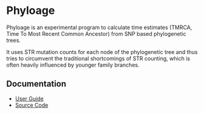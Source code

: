 # Phyloage

Phyloage is an experimental program to calculate time
estimates (TMRCA, Time To Most Recent Common Ancestor)
from SNP based phylogenetic trees.

It uses STR mutation counts for each node of the phylogenetic
tree and thus tries to circumvent the traditional shortcomings
of STR counting, which is often heavily influenced by younger
family branches.


## Documentation

* [User Guide](https://github.com/yogischogi/phyloage/blob/master/doc/phyloage.pdf?raw=true)
* [Source Code](http://godoc.org/github.com/yogischogi/phyloage)

